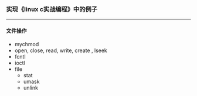 ### 实现《linux c实战编程》中的例子

--------------------------

#### 文件操作

* mychmod
* open, close, read, write, create , lseek
* fcntl
* ioctl
* file
	* stat
	* umask
	* unlink


